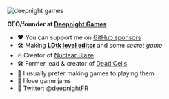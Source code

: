![deepnight games](https://deepnight.net/files/publicImages/githubBanner.png)

**CEO/founder at [Deepnight Games](https://deepnight.net)** 

 - ❤ You can support me on [GitHub sponsors](https://github.com/sponsors/deepnight)
 - 🛠 Making [**LDtk level editor**](https://ldtk.io) and some *secret game*
 - 🔥 Creator of [Nuclear Blaze](https://store.steampowered.com/app/1662480/Nuclear_Blaze/)
 - 🛠 Former lead & creator of [Dead Cells](https://dead-cells.com) 
  - 💬 I usually prefer making games to playing them
 - 💬 I love game jams
 - 🐥 Twitter: [@deepnightFR](https://twitter.com/deepnightfr)
 
